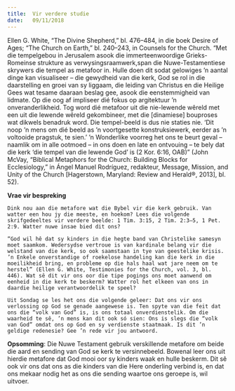 ```yaml
---
title:  Vir verdere studie
date:   09/11/2018
---
```


Ellen G. White, “The Divine Shepherd,” bl. 476–484, in die boek Desire of Ages; “The Church on Earth,” bl. 240–243, in Counsels for the Church. “Met die tempelgebou in Jerusalem asook die immerteenwoordige Grieks-Romeinse strukture as verwysingsraamwerk,span die Nuwe-Testamentiese skrywers die tempel as metafoor in. Hulle doen dit sodat gelowiges ’n aantal dinge kan visualiseer – die gewydheid van die kerk, God se rol in die daarstelling en groei van sy liggaam, die leiding van Christus en die Heilige Gees wat tesame daaraan beslag gee, asook die eenstemmigheid van lidmate. Op die oog af impliseer dié fokus op argitektuur ’n onveranderlikheid. Tog word dié metafoor uit die nie-lewende wêreld met een uit die lewende wêreld gekombineer, met die [dinamiese] bouproses wat dikwels benadruk word. Die tempel-beeld is dus nie staties nie. ‘Dit noop ’n mens om dié beeld as ’n voortgesette konstruksiewerk, eerder as ’n voltooide pragstuk, te sien.’ ’n Wonderlike voorreg het ons te beurt geval – naamlik om in alle ootmoed – in ons doen en late en ontvouing – te bely dat die kerk ‘die tempel van die lewende God’ is (2 Kor. 6:16, OAB)” (John McVay, “Biblical Metaphors for the Church: Building Blocks for Ecclesiology,” in Ángel Manuel Rodríguez, redakteur, Message, Mission, and Unity of the Church [Hagerstown, Maryland: Review and Herald®, 2013], bl. 52). 

**Vrae vir bespreking** 

`Dink nou aan die metafore wat die Bybel vir die kerk gebruik. Van watter een hou jy die meeste, en hoekom? Lees die volgende skrifgedeeltes vir verdere beelde: 1 Tim. 3:15, 2 Tim. 2:3–5, 1 Pet. 2:9. Watter nuwe insae bied dit ons?` 

`“God wil hê dat sy kinders in die hegte band van Christelike samesyn moet saamkom. Wedersydse vertroue is van kardinale belang vir die welstand van die kerk, so ook saamstaan in tye van geestelike krisis. ’n Enkele onverstandige of roekelose handeling kan die kerk in die moeilikheid bring, en probleme op die hals haal wat jare neem om te herstel” (Ellen G. White, Testimonies for the Church, vol. 3, bl. 446). Wat sê dit vir ons oor die tipe pogings ons moet aanwend om eenheid in die kerk te beskerm? Watter rol het elkeen van ons in daardie heilige verantwoordelik te speel?` 

`Uit Sondag se les het ons die volgende geleer: Dat ons vir ons verlossing op God se genade aangewese is. Ten spyte van die feit dat ons die “volk van God” is, is ons totaal onverdienstelik. Om die waarheid te sê, ’n mens kan dit ook só sien: Ons is slegs die “volk van God” omdat ons op God en sy verdienste staatmaak. Is dit ’n geldige redenesie? Gee ’n rede vir jou antwoord.` 

**Opsomming**: Die Nuwe Testament gebruik verskillende metafore om beide die aard en sending van God se kerk te versinnebeeld. Bowenal leer ons uit hierdie metafore dat God mooi oor sy kinders waak en hulle beskerm. Dit sê ook vir ons dat ons as die kinders van die Here onderling verbind is, en dat ons mekaar nodig het as ons die sending waartoe ons geroepe is, wil uitvoer.